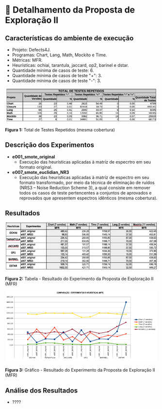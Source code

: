  # 🔬 Detalhamento da Proposta de Exploração II

## Características do ambiente de execução
- Projeto: Defects4J.
- Programas: Chart, Lang, Math, Mockito e Time.
- Métricas: MFR.
- Heurísticas: ochiai, tarantula, jaccard, op2, barinel e dstar.
- Quantidade mínima de casos de teste: 6.
- Quantidade mínima de casos de teste "+": 3.
- Quantidade mínima de casos de teste "-": 3.

![Total de Testes Repetidos](img/Tab_1_Proposta_Exploracao_II.png "Total de Testes Repetidos")

**Figura 1:** Total de Testes Repetidos (mesma cobertura)

## Descrição dos Experimentos
- **e001_smote_original**
  - Execução das heurísticas aplicadas à matriz de especrtro em seu formato original.
- **e007_smote_euclidian_NR3**
  - Execução das heurísticas aplicadas à matriz de espectro em seu formato transformado, por meio da técnica de eliminação de ruídos (NRS3 – Noise Reduction Scheme 3), a qual consiste em remover todos os casos de teste pertencentes a conjuntos de aprovados e reprovados que apresentem espectros idênticos (mesma cobertura).

## Resultados

![Tabela 2 - Experimento da Proposta de Exploração II](img/Tab_2_Proposta_Exploracao_II.png "Tabela 2 - Resultado do Experimento da Proposta de Exploração II")

**Figura 2:** Tabela - Resultado do Experimento da Proposta de Exploração II (MFR)

![Tabela 2 - Experimento da Proposta de Exploração II](img/Grafico_1_Proposta_Exploracao_II.png "Tabela 2 - Resultado do Experimento da Proposta de Exploração II")

**Figura 3:** Gráfico - Resultado do Experimento da Proposta de Exploração II (MFR)

## Análise dos Resultados
- ????
